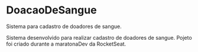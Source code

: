 # DoacaoDeSangue
Sistema para cadastro de doadores de sangue.

Sistema desenvolvido para realizar cadastro de doadores de sangue. Pojeto foi criado durante a maratonaDev da RocketSeat.
